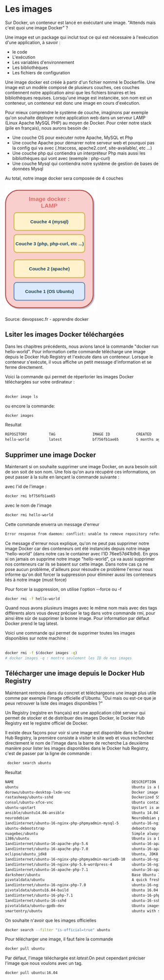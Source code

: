 # Les images #

 Sur Docker, un conteneur est lancé en exécutant une image. "Attends mais c'est quoi une image Docker" ?

Une image est un package qui inclut tout ce qui est nécessaire à l'exécution d'une application, à savoir :

* le code
* L'exécution
* Les variables d'environnement
* Les bibliothèques
* Les fichiers de configuration

Une image docker est créée à partir d'un fichier nommé le Dockerfile. Une image est un modèle composé de plusieurs couches, ces couches contiennent notre application ainsi que les fichiers binaires et les bibliothèques requises. Lorsqu'une image est instanciée, son nom est un conteneur, un conteneur est donc une image en cours d'exécution.

 Pour mieux comprendre le système de couche, imaginons par exemple qu'on souhaite déployer notre application web dans un serveur LAMP (Linux Apache MySQL PHP) au moyen de Docker. Pour créer notre stack (pile en français), nous aurons besoin de :

* Une couche OS pour exécuter notre Apache, MySQL et Php
* Une couche Apache pour démarrer notre serveur web et pourquoi pas la config qui va avec (.htaccess, apache2.conf, site-available/, etc ...)
* Une couche php qui contiendra un interpréteur Php mais aussi les bibliothèques qui vont avec (exemple : php-curl)
* Une couche Mysql qui contiendra notre système de gestion de bases de données Mysql

Au total, notre image docker sera composée de 4 couches

![couches docker lamp](images/docker-lamp-image-layers.png)

Source: devopssec.fr - apprendre docker

## Lsiter les images Docker téléchargées ##

Dans les chapitres précédents, nous avions lancé la commande "docker run hello-world".  Pour information cette commande télécharge une image depuis le Docker Hub Registry et l'exécute dans un conteneur. Lorsque le conteneur s'exécute, il vous affiche un petit message d'information et se ferme directement.

 Voici la commande qui permet de répertorier les images Docker téléchargées sur votre ordinateur :

```bash

docker image ls

```

 ou encore la commande:

```bash
docker images
```

 Resultat

```bash
REPOSITORY          TAG                 IMAGE ID            CREATED             SIZE
hello-world         latest              bf756fb1ae65        5 months ago        13.3kB
```

## Supprimer une image Docker ##

 Maintenant si on souhaite supprimer une image Docker, on aura besoin soit de son soit de son nom. Une fois qu'on aura récupéré ces informations, on peut passer à la suite en lançant la commande suivante :

avec l'id de l'image :

```bash
docker rmi bf756fb1ae65  
```

avec le nom de l'image

```bash
docker rmi hello-world
```

Cette commande enverra un message d'erreur

```bash
Error response from daemon: conflict: unable to remove repository reference "hello-world" (must force) - container 76ee57d41b9d is using its referenced image bf756fb1ae65
```

Ce message d'erreur nous explique, qu'on ne peut pas supprimer notre image Docker car des conteneurs ont été instanciés depuis notre image "hello-world" (dans notre cas le container avec l'ID 76ee57d41b9d). En gros si on jamais on supprime notre image "hello-world", ça va aussi supprimer nos conteneurs car ils se basent sur cette image. Dans notre cas ça ne pose aucun problème, d'ailleurs pour résoudre ce problème l'erreur nous informe qu'on doit forcer la suppression pour éliminer aussi les conteneurs liés à notre image (must force)

Pour forcer la suppression, on utilise l'option --force ou -f

```bash
docker rmi -f hello-world
```

Quand nous avons plusieurs images avec le même nom mais avec des tags différents alors vous devez préciser le tag dans votre commande rmi, pour ainsi être sûr de supprimer la bonne image. Pour information par défaut Docker prend le tag latest.

Voici une commande qui permet de supprimer toutes les images disponibles sur notre machine :

```bash

docker rmi -f $(docker images -q)
# docker images -q : montre seulement les ID de nos images
```

## Télécharger une image depuis le Docker Hub Registry ##

Maintenant rentrons dans du concret et téléchargeons une image plus utile comme par exemple l'image officielle d'Ubuntu. "Oui mais ou est-ce que je peux retrouver la liste des images disponibles ?"

Un Registry (registre en français) est une application côté serveur qui permet de stocker et de distribuer des images Docker, le Docker Hub Registry est le registre officiel de Docker.

Il existe deux façons pour voir si une image est disponible dans le Docker Hub Registry, la première consiste à visiter le site web et vous recherchez directement le nom de l'image dans la barre de recherche
 La deuxième manière pour lister les images disponibles dans le Docker hub Registry, c'est de passer par la ligne de commande :

```bash
 docker search ubuntu

```

Resultat

```bash
NAME                                                      DESCRIPTION                                     STARS               OFFICIAL            AUTOMATED
ubuntu                                                    Ubuntu is a Debian-based Linux operating sys…   10995               [OK]                
dorowu/ubuntu-desktop-lxde-vnc                            Docker image to provide HTML5 VNC interface …   438                                     [OK]
rastasheep/ubuntu-sshd                                    Dockerized SSH service, built on top of offi…   244                                     [OK]
consol/ubuntu-xfce-vnc                                    Ubuntu container with "headless" VNC session…   220                                     [OK]
ubuntu-upstart                                            Upstart is an event-based replacement for th…   109                 [OK]                
ansible/ubuntu14.04-ansible                               Ubuntu 14.04 LTS with ansible                   98                                      [OK]
neurodebian                                               NeuroDebian provides neuroscience research s…   68                  [OK]                
1and1internet/ubuntu-16-nginx-php-phpmyadmin-mysql-5      ubuntu-16-nginx-php-phpmyadmin-mysql-5          50                                      [OK]
ubuntu-debootstrap                                        debootstrap --variant=minbase --components=m…   44                  [OK]                
nuagebec/ubuntu                                           Simple always updated Ubuntu docker images w…   24                                      [OK]
i386/ubuntu                                               Ubuntu is a Debian-based Linux operating sys…   21                                      
1and1internet/ubuntu-16-apache-php-5.6                    ubuntu-16-apache-php-5.6                        14                                      [OK]
1and1internet/ubuntu-16-apache-php-7.0                    ubuntu-16-apache-php-7.0                        13                                      [OK]
eclipse/ubuntu_jdk8                                       Ubuntu, JDK8, Maven 3, git, curl, nmap, mc, …   12                                      [OK]
1and1internet/ubuntu-16-nginx-php-phpmyadmin-mariadb-10   ubuntu-16-nginx-php-phpmyadmin-mariadb-10       11                                      [OK]
1and1internet/ubuntu-16-nginx-php-5.6-wordpress-4         ubuntu-16-nginx-php-5.6-wordpress-4             7                                       [OK]
1and1internet/ubuntu-16-apache-php-7.1                    ubuntu-16-apache-php-7.1                        6                                       [OK]
darksheer/ubuntu                                          Base Ubuntu Image -- Updated hourly             5                                       [OK]
pivotaldata/ubuntu                                        A quick freshening-up of the base Ubuntu doc…   4                                       
1and1internet/ubuntu-16-nginx-php-7.0                     ubuntu-16-nginx-php-7.0                         4                                       [OK]
pivotaldata/ubuntu16.04-build                             Ubuntu 16.04 image for GPDB compilation         2                                       
1and1internet/ubuntu-16-php-7.1                           ubuntu-16-php-7.1                               1                                       [OK]
1and1internet/ubuntu-16-sshd                              ubuntu-16-sshd                                  1                                       [OK]
pivotaldata/ubuntu-gpdb-dev                               Ubuntu images for GPDB development              1                                       
smartentry/ubuntu                                         ubuntu with smartentry                          1                                       [OK]
```

On souhaite n'avoir que les images officielles

```bash
docker search --filter "is-official=true" ubuntu

```

Pour télécharger une image, il faut faire la commande

```bash
docker pull ubuntu
```

Par défaut, l'image téléchargée est *latest*.On peut cependant préciser l'image que nous voulons avec un tag.

```
docker pull ubuntu:16.04
```
